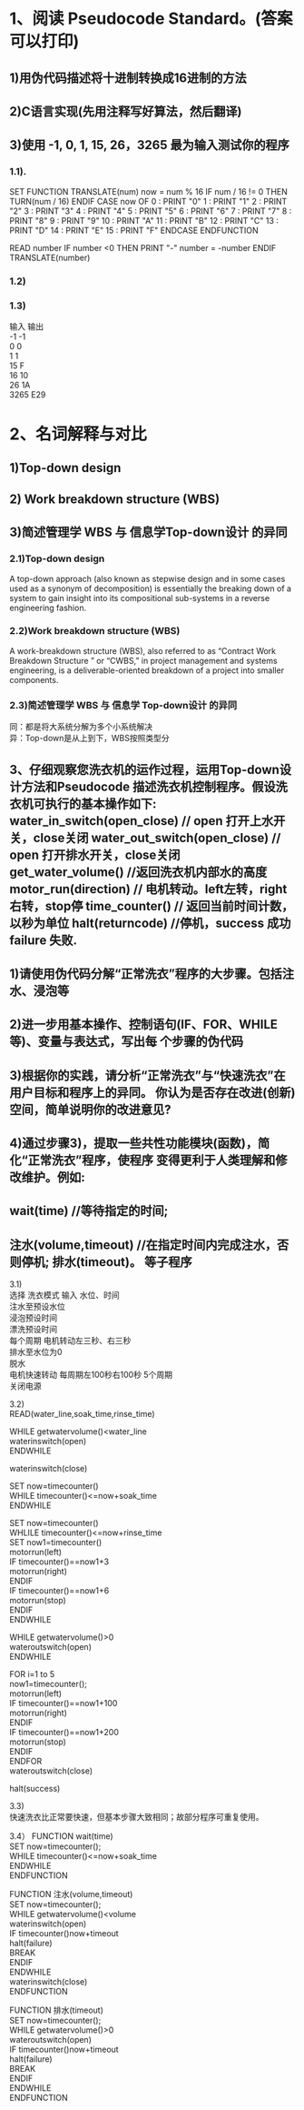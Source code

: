# 1、阅读 Pseudocode Standard。(答案可以打印)       
## 1)用伪代码描述将十进制转换成16进制的方法        
## 2)C语言实现(先用注释写好算法，然后翻译)         
## 3)使用 -1, 0, 1, 15, 26，3265 最为输入测试你的程序

### 1.1).    
 SET FUNCTION TRANSLATE(num)
  now = num % 16
  IF num / 16 != 0 THEN
  TURN(num / 16)
  ENDIF
  CASE now OF
    0 : PRINT "0"
    1 : PRINT "1"
    2 : PRINT "2"
    3 : PRINT "3"
    4 : PRINT "4"
    5 : PRINT "5"
    6 : PRINT "6"
    7 : PRINT "7"
    8 : PRINT "8"
    9 : PRINT "9"
    10 : PRINT "A"
    11 : PRINT "B"
    12 : PRINT "C"
    13 : PRINT "D"
    14 : PRINT "E"
    15 : PRINT "F"
  ENDCASE
ENDFUNCTION

READ number
IF number <0 THEN
  PRINT "-"
  number = -number
ENDIF
TRANSLATE(number)

### 1.2)    
### 1.3)     
输入      输出       
-1        -1     
0         0    
1         1    
15        F    
16        10     
26        1A     
3265      E29     
     
     
# 2、名词解释与对比     
## 1)Top-down design     
## 2) Work breakdown structure (WBS)    
## 3)简述管理学 WBS 与 信息学Top-down设计 的异同     
### 2.1)Top-down design    

A top-down approach (also known as stepwise design and in some cases used as a synonym of decomposition) is essentially the breaking down of a system to gain insight into its compositional sub-systems in a reverse engineering fashion.    

### 2.2)Work breakdown structure (WBS)    

A work-breakdown structure (WBS), also referred to as “Contract Work Breakdown Structure ” or “CWBS,” in project management and systems engineering, is a deliverable-oriented breakdown of a project into smaller components.    

### 2.3)简述管理学 WBS 与 信息学 Top-down设计 的异同     

同：都是将大系统分解为多个小系统解决      
异：Top-down是从上到下，WBS按照类型分      

## 3、仔细观察您洗衣机的运作过程，运用Top-down设计方法和Pseudocode 描述洗衣机控制程序。假设洗衣机可执行的基本操作如下:      water_in_switch(open_close) // open 打开上水开关，close关闭 water_out_switch(open_close) // open 打开排水开关，close关闭      get_water_volume() //返回洗衣机内部水的高度 motor_run(direction) // 电机转动。left左转，right右转，stop停 time_counter() // 返回当前时间计数，以秒为单位 halt(returncode) //停机，success 成功 failure 失败.    
## 1)请使用伪代码分解“正常洗衣”程序的大步骤。包括注水、浸泡等     
## 2)进一步用基本操作、控制语句(IF、FOR、WHILE等)、变量与表达式，写出每 个步骤的伪代码    
## 3)根据你的实践，请分析“正常洗衣”与“快速洗衣”在用户目标和程序上的异同。 你认为是否存在改进(创新)空间，简单说明你的改进意见?     
## 4)通过步骤3)，提取一些共性功能模块(函数)，简化“正常洗衣”程序，使程序 变得更利于人类理解和修改维护。例如:      
## wait(time) //等待指定的时间;   
## 注水(volume,timeout) //在指定时间内完成注水，否则停机; 排水(timeout)。 等子程序      
   
3.1)  
选择 洗衣模式 输入 水位、时间    
注水至预设水位   
浸泡预设时间    
漂洗预设时间     
    每个周期  电机转动左三秒、右三秒   
排水至水位为0     
脱水    
  电机快速转动 每周期左100秒右100秒 5个周期     
关闭电源     

3.2)    
READ(water_line,soak_time,rinse_time)    
     
WHILE getwatervolume()<water_line  
  waterinswitch(open)    
ENDWHILE    
    
waterinswitch(close)    
    
SET now=timecounter()   
WHILE timecounter()<=now+soak_time    
ENDWHILE     
      
SET now=timecounter()     
WHLILE timecounter()<=now+rinse_time     
  SET now1=timecounter()     
  motorrun(left)     
  IF timecounter()==now1+3      
    motorrun(right)      
  ENDIF     
  IF timecounter()==now1+6     
    motorrun(stop)     
  ENDIF     
ENDWHILE     
     
WHILE getwatervolume()>0     
  wateroutswitch(open)     
ENDWHILE      
      
FOR i=1 to 5     
  now1=timecounter();     
  motorrun(left)     
  IF timecounter()==now1+100      
    motorrun(right)    
  ENDIF     
  IF timecounter()==now1+200     
    motorrun(stop)     
  ENDIF      
ENDFOR     
wateroutswitch(close)     
       
halt(success)     
      
      
3.3)      
快速洗衣比正常要快速，但基本步骤大致相同；故部分程序可重复使用。     
      
3.4）
FUNCTION wait(time)    
  SET now=timecounter();    
  WHILE timecounter()<=now+soak_time    
  ENDWHILE    
ENDFUNCTION    
     
FUNCTION 注水(volume,timeout)    
  SET now=timecounter();    
  WHILE getwatervolume()<volume    
    waterinswitch(open)    
    IF timecounter()now+timeout    
      halt(failure)    
      BREAK    
    ENDIF    
  ENDWHILE    
  waterinswitch(close)    
ENDFUNCTION     
     
FUNCTION 排水(timeout)    
  SET now=timecounter();    
  WHILE getwatervolume()>0   
    wateroutswitch(open)   
    IF timecounter()now+timeout   
      halt(failure)   
      BREAK   
    ENDIF   
  ENDWHILE    
ENDFUNCTION    
